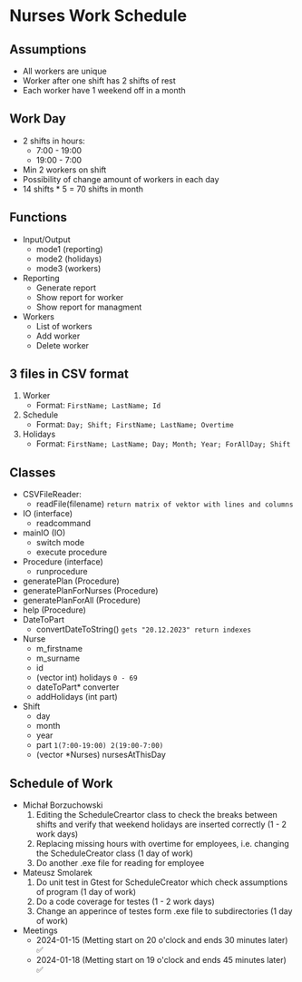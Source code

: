 # Nurses Work Schedule

## Assumptions

- All workers are unique
- Worker after one shift has 2 shifts of rest
- Each worker have 1 weekend off in a month

## Work Day

- 2 shifts in hours:
  - 7:00 - 19:00
  - 19:00 - 7:00
- Min 2 workers on shift
- Possibility of change amount of workers in each day 
- 14 shifts * 5 = 70 shifts in month

## Functions

- Input/Output
    - mode1 (reporting)
    - mode2 (holidays)
    - mode3 (workers)
- Reporting
    - Generate report
    - Show report for worker
    - Show report for managment
- Workers
    - List of workers
    - Add worker
    - Delete worker

## 3 files in CSV format

1. Worker 
    - Format: `FirstName; LastName; Id`
2. Schedule
    - Format: `Day; Shift; FirstName; LastName; Overtime`
3. Holidays
    - Format: `FirstName; LastName; Day; Month; Year; ForAllDay; Shift`

## Classes

- CSVFileReader:
    - readFile(filename) `return matrix of vektor with lines and columns`
- IO (interface)
    - readcommand
- mainIO (IO)
    - switch mode
    - execute procedure
- Procedure (interface)
    - runprocedure
- generatePlan (Procedure)
- generatePlanForNurses (Procedure)
- generatePlanForAll (Procedure)
- help (Procedure)
- DateToPart
    - convertDateToString() `gets "20.12.2023" return indexes`
- Nurse
    - m_firstname
    - m_surname
    - id
    - (vector int) holidays `0 - 69`
    - dateToPart* converter
    - addHolidays (int part)
- Shift
    - day
    - month
    - year
    - part `1(7:00-19:00) 2(19:00-7:00)`
    - (vector *Nurses) nursesAtThisDay

## Schedule of Work
- Michał Borzuchowski
  1. Editing the ScheduleCreartor class to check the breaks between shifts and verify that weekend holidays are inserted correctly (1 - 2 work days)
  2. Replacing missing hours with overtime for employees, i.e. changing the ScheduleCreator class (1 day of work)
  3. Do another .exe file for reading for employee
- Mateusz Smolarek
  1. Do unit test in Gtest for ScheduleCreator which check assumptions of program (1 day of work)
  2. Do a code coverage for testes (1 - 2 work days)
  3. Change an apperince of testes form .exe file to subdirectories (1 day of work)
- Meetings
  - 2024-01-15 (Metting start on 20 o'clock and ends 30 minutes later) :white_check_mark:
  - 2024-01-18 (Metting start on 19 o'clock and ends 45 minutes later) :white_check_mark:
